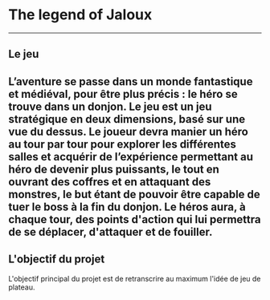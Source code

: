 # The legend of Jaloux
---
## Le jeu
L’aventure se passe dans un monde fantastique et médiéval, pour être plus précis : le héro se trouve dans un donjon.
Le jeu est un jeu stratégique en deux dimensions, basé sur une vue du dessus. Le joueur devra manier un héro au tour par tour pour explorer les différentes salles et acquérir de l’expérience permettant au héro de devenir plus puissants, le tout en ouvrant des coffres et en attaquant des monstres, le but étant de pouvoir être capable de tuer le boss à la fin du donjon. Le héros aura, à chaque tour, des points d'action qui lui permettra de se déplacer, d'attaquer et de fouiller.
---
## L'objectif du projet
L'objectif principal du projet est de retranscrire au maximum l'idée de jeu de plateau.
